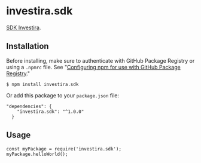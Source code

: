 # investira.sdk

[SDK Investira](https://www.npmjs.com/package/investira.sdk).

## Installation

Before installing, make sure to authenticate with GitHub Package Registry or using a `.npmrc` file. See "[Configuring npm for use with GitHub Package Registry](https://help.github.com/en/articles/configuring-npm-for-use-with-github-package-registry#authenticating-to-github-package-registry)."

`$ npm install investira.sdk`

Or add this package to your `package.json` file:

```
"dependencies": {
    "investira.sdk": "^1.0.0"
  }
```

## Usage

```
const myPackage = require('investira.sdk');
myPackage.helloWorld();
```
